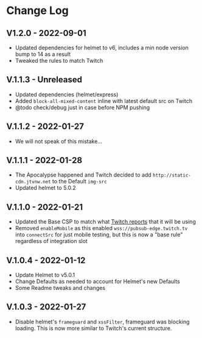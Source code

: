 # Change Log

## V1.2.0 - 2022-09-01

- Updated dependencies for helmet to v6, includes a min node version bump to 14 as a result
- Tweaked the rules to match Twitch

## V.1.1.3 - Unreleased

- Updated dependencies (helmet/express)
- Added `block-all-mixed-content` inline with latest default src on Twitch
- @todo check/debug just in case before NPM pushing

## V.1.1.2 - 2022-01-27

- We will not speak of this mistake...

## V.1.1.1 - 2022-01-28

- The Apocalypse happened and Twitch decided to add `http://static-cdn.jtvnw.net` to the Default `img-src`
- Updated helmet to 5.0.2

## V.1.1.0 - 2022-01-21

- Updated the Base CSP to match what [Twitch reports](https://discuss.dev.twitch.tv/t/new-extensions-policy-for-content-security-policy-csp-directives-and-timeline-for-enforcement/33695/8) that it will be using
- Removed `enableMobile` as this enabled `wss://pubsub-edge.twitch.tv` into `connectSrc` for just mobile testing, but this is now a "base rule" regardless of integration slot

## V.1.0.4 - 2022-01-12
- Update Helmet to v5.0.1
- Change Defaults as needed to account for Helmet's new Defaults
- Some Readme tweaks and changes

## V.1.0.3 - 2022-01-27

- Disable helmet's `frameguard` and `xssFilter`, frameguard was blocking loading. This is now more similar to Twitch's current structure.
